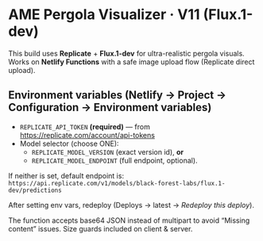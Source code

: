 # AME Pergola Visualizer · V11 (Flux.1-dev)

This build uses **Replicate** + **Flux.1-dev** for ultra-realistic pergola visuals.
Works on **Netlify Functions** with a safe image upload flow (Replicate direct upload).

## Environment variables (Netlify → Project → Configuration → Environment variables)

- `REPLICATE_API_TOKEN` **(required)** — from https://replicate.com/account/api-tokens
- Model selector (choose ONE):
  - `REPLICATE_MODEL_VERSION` (exact version id), **or**
  - `REPLICATE_MODEL_ENDPOINT` (full endpoint, optional).

If neither is set, default endpoint is:
`https://api.replicate.com/v1/models/black-forest-labs/flux.1-dev/predictions`

After setting env vars, redeploy (Deploys → latest → *Redeploy this deploy*).

The function accepts base64 JSON instead of multipart to avoid “Missing content” issues.
Size guards included on client & server.

